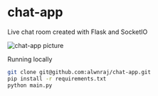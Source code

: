 # chat-app
Live chat room created with Flask and SocketIO

![chat-app picture](https://github.com/alwnraj/chat-app/assets/141786788/c6a2a68b-ead9-4a3e-8c72-89195c2686cb)

Running locally
```bash
git clone git@github.com:alwnraj/chat-app.git
pip install -r requirements.txt
python main.py
```

